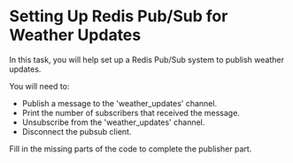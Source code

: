 # Setting Up Redis Pub/Sub for Weather Updates

In this task, you will help set up a Redis Pub/Sub system to publish weather updates.

You will need to:

* Publish a message to the 'weather_updates' channel.
* Print the number of subscribers that received the message.
* Unsubscribe from the 'weather_updates' channel.
* Disconnect the pubsub client.

Fill in the missing parts of the code to complete the publisher part.